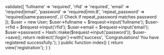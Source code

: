 <?php

namespace App\Http\Controllers;

use Illuminate\Http\Request;
use Illuminate\Support\Facades\Hash;



class User extends Controller
{
    Public function register(Request $request)
    {
        $request->validate([
            'fullname' => 'required',
            'rfid' => 'required',
            'email' => 'required|email',
            'password' => 'required|min:8',
            'repeat_password' => 'required|same:password', // Check if repeat_password matches password
        ]);

        $user = new User;
        $user->fullname = $request->input('fullname');
        $user->rfid = $request->input('rfid');
        $user->email = $request->input('email');
        $user->password = Hash::make($request->input('password'));
        $user->save();

        return redirect('/login')->with('success', 'Congratulations! You have registered successfully.');
    }

    public function index()
    {
        return view('registration');
    }

}
